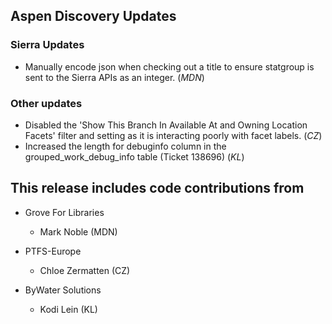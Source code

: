 ## Aspen Discovery Updates
### Sierra Updates
- Manually encode json when checking out a title to ensure statgroup is sent to the Sierra APIs as an integer. (*MDN*)

### Other updates
- Disabled the 'Show This Branch In Available At and Owning Location Facets' filter and setting as it is interacting poorly with facet labels. (*CZ*)
- Increased the length for debuginfo column in the grouped_work_debug_info table (Ticket 138696) (*KL*)

## This release includes code contributions from
- Grove For Libraries
    - Mark Noble (MDN)

- PTFS-Europe
    - Chloe Zermatten (CZ)

- ByWater Solutions
  - Kodi Lein (KL)